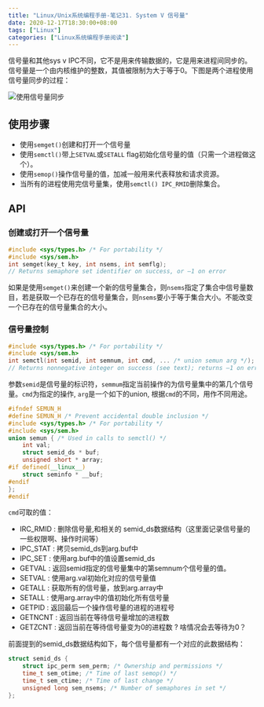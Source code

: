 ```yaml
---
title: "Linux/Unix系统编程手册-笔记31. System V 信号量"
date: 2020-12-17T18:30:00+08:00
tags: ["Linux"]
categories: ["Linux系统编程手册阅读"]
---
```


信号量和其他sys v IPC不同，它不是用来传输数据的，它是用来进程间同步的。  
信号量是一个由内核维护的整数，其值被限制为大于等于0。下图是两个进程使用信号量同步的过程：

![使用信号量同步](/img/the-linux-programming-interface-s31/semaphore_sync.png)

## 使用步骤
- 使用`semget()`创建和打开一个信号量
- 使用`semctl()`带上`SETVAL`或`SETALL` flag初始化信号量的值（只需一个进程做这个）。
- 使用`semop()`操作信号量的值，加减一般用来代表释放和请求资源。
- 当所有的进程使用完信号量集，使用`semctl() IPC_RMID`删除集合。


## API

### 创建或打开一个信号量

```c
#include <sys/types.h> /* For portability */
#include <sys/sem.h>
int semget(key_t key, int nsems, int semflg);
// Returns semaphore set identifier on success, or –1 on error
```

如果是使用`semget()`来创建一个新的信号量集合，则`nsems`指定了集合中信号量数目，若是获取一个已存在的信号量集合，则`nsems`要小于等于集合大小。不能改变一个已存在的信号量集合的大小。

### 信号量控制

```c
#include <sys/types.h> /* For portability */
#include <sys/sem.h>
int semctl(int semid, int semnum, int cmd, ... /* union semun arg */);
// Returns nonnegative integer on success (see text); returns –1 on error
```

参数`semid`是信号量的标识符，`semmum`指定当前操作的为信号量集中的第几个信号量。`cmd`为指定的操作, `arg`是一个如下的union, 根据`cmd`的不同，用作不同用途。

```cpp
#ifndef SEMUN_H
#define SEMUN_H /* Prevent accidental double inclusion */
#include <sys/types.h> /* For portability */
#include <sys/sem.h>
union semun { /* Used in calls to semctl() */
    int val;
    struct semid_ds * buf;
    unsigned short * array;
#if defined(__linux__)
    struct seminfo * __buf;
#endif
};
#endif
```

`cmd`可取的值：
- IRC_RMID : 删除信号量,和相关的 semid_ds数据结构（这里面记录信号量的一些权限啊、操作时间等）
- IPC_STAT : 拷贝semid_ds到arg.buf中
- IPC_SET  : 使用arg.buf中的值设置semid_ds
- GETVAL   : 返回semid指定的信号量集中的第semnum个信号量的值。
- SETVAL   : 使用arg.val初始化对应的信号量值
- GETALL   : 获取所有的信号量，放到arg.array中
- SETALL   : 使用arg.array中的值初始化所有信号量
- GETPID   : 返回最后一个操作信号量的进程的进程号
- GETNCNT  : 返回当前在等待信号量增加的进程数
- GETZCNT  : 返回当前在等待信号量变为0的进程数 ? 啥情况会去等待为0？

前面提到的semid_ds数据结构如下，每个信号量都有一个对应的此数据结构：

```c
struct semid_ds {
    struct ipc_perm sem_perm; /* Ownership and permissions */
    time_t sem_otime; /* Time of last semop() */
    time_t sem_ctime; /* Time of last change */
    unsigned long sem_nsems; /* Number of semaphores in set */
};
```

